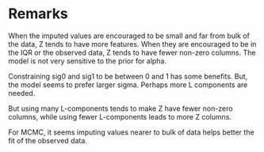 # Remarks

When the imputed values are encouraged to be small and far from bulk of the
data, Z tends to have more features. When they are encouraged to be in the
IQR or the observed data, Z tends to have fewer non-zero columns.
The model is not very sensitive to the prior for alpha.

Constraining sig0 and sig1 to be between 0 and 1 has some benefits. But, the
model seems to prefer larger sigma. Perhaps more L components are needed.

But using many L-components tends to make Z have fewer non-zero columns, 
while using fewer L-components leads to more Z columns.

For MCMC, it seems imputing values nearer to bulk of data helps better
the fit of the observed data.
